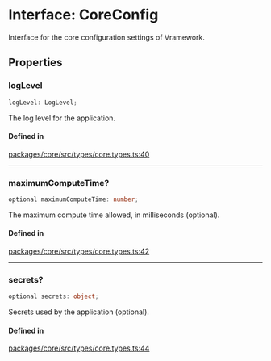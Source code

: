 # Interface: CoreConfig

Interface for the core configuration settings of Vramework.

## Properties

### logLevel

```ts
logLevel: LogLevel;
```

The log level for the application.

#### Defined in

[packages/core/src/types/core.types.ts:40](https://github.com/vramework/vramework/blob/725723db2d3435e2df2b809e6609ff26f8be368c/packages/core/src/types/core.types.ts#L40)

***

### maximumComputeTime?

```ts
optional maximumComputeTime: number;
```

The maximum compute time allowed, in milliseconds (optional).

#### Defined in

[packages/core/src/types/core.types.ts:42](https://github.com/vramework/vramework/blob/725723db2d3435e2df2b809e6609ff26f8be368c/packages/core/src/types/core.types.ts#L42)

***

### secrets?

```ts
optional secrets: object;
```

Secrets used by the application (optional).

#### Defined in

[packages/core/src/types/core.types.ts:44](https://github.com/vramework/vramework/blob/725723db2d3435e2df2b809e6609ff26f8be368c/packages/core/src/types/core.types.ts#L44)
